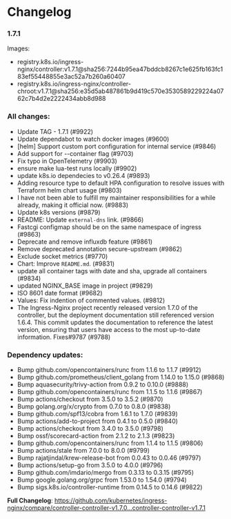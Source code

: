 # Changelog

### 1.7.1

Images:

* registry.k8s.io/ingress-nginx/controller:v1.7.1@sha256:7244b95ea47bddcb8267c1e625fb163fc183ef55448855e3ac52a7b260a60407
* registry.k8s.io/ingress-nginx/controller-chroot:v1.7.1@sha256:e35d5ab487861b9d419c570e3530589229224a0762c7b4d2e2222434abb8d988

### All changes:

* Update TAG - 1.7.1 (#9922)
* Update dependabot to watch docker images (#9600)
* [helm] Support custom port configuration for internal service (#9846)
* Add support for --container flag (#9703)
* Fix typo in OpenTelemetry (#9903)
* ensure make lua-test runs locally (#9902)
* update k8s.io dependecies to v0.26.4 (#9893)
* Adding resource type to default HPA configuration to resolve issues with Terraform helm chart usage (#9803)
* I have not been able to fulfill my maintainer responsibilities for a while already, making it official now. (#9883)
* Update k8s versions (#9879)
* README: Update `external-dns` link. (#9866)
* Fastcgi configmap should be on the same namespace of ingress (#9863)
* Deprecate and remove influxdb feature (#9861)
* Remove deprecated annotation secure-upstream (#9862)
* Exclude socket metrics (#9770)
* Chart: Improve `README.md`. (#9831)
* update all container tags with date and sha, upgrade all containers (#9834)
* updated NGINX_BASE image in project (#9829)
* ISO 8601 date format (#9682)
* Values: Fix indention of commented values. (#9812)
* The Ingress-Nginx project recently released version 1.7.0 of the controller, but the deployment documentation still referenced version 1.6.4. This commit updates the documentation to reference the latest version, ensuring that users have access to the most up-to-date information. Fixes#9787 (#9788)

### Dependency updates:

* Bump github.com/opencontainers/runc from 1.1.6 to 1.1.7 (#9912)
* Bump github.com/prometheus/client_golang from 1.14.0 to 1.15.0 (#9868)
* Bump aquasecurity/trivy-action from 0.9.2 to 0.10.0 (#9888)
* Bump github.com/opencontainers/runc from 1.1.5 to 1.1.6 (#9867)
* Bump actions/checkout from 3.5.0 to 3.5.2 (#9870)
* Bump golang.org/x/crypto from 0.7.0 to 0.8.0 (#9838)
* Bump github.com/spf13/cobra from 1.6.1 to 1.7.0 (#9839)
* Bump actions/add-to-project from 0.4.1 to 0.5.0 (#9840)
* Bump actions/checkout from 3.4.0 to 3.5.0 (#9798)
* Bump ossf/scorecard-action from 2.1.2 to 2.1.3 (#9823)
* Bump github.com/opencontainers/runc from 1.1.4 to 1.1.5 (#9806)
* Bump actions/stale from 7.0.0 to 8.0.0 (#9799)
* Bump rajatjindal/krew-release-bot from 0.0.43 to 0.0.46 (#9797)
* Bump actions/setup-go from 3.5.0 to 4.0.0 (#9796)
* Bump github.com/imdario/mergo from 0.3.13 to 0.3.15 (#9795)
* Bump google.golang.org/grpc from 1.53.0 to 1.54.0 (#9794)
* Bump sigs.k8s.io/controller-runtime from 0.14.5 to 0.14.6 (#9822)

**Full Changelog**: https://github.com/kubernetes/ingress-nginx/compare/controller-controller-v1.7.0...controller-controller-v1.7.1
